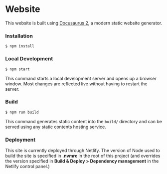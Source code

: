 # Website

This website is built using [Docusaurus 2](https://v2.docusaurus.io/), a modern static website generator.

### Installation

```
$ npm install
```

### Local Development

```
$ npm start
```

This command starts a local development server and opens up a browser window. Most changes are reflected live without having to restart the server.

### Build

```
$ npm run build
```

This command generates static content into the `build/` directory and can be served using any static contents hosting service.

### Deployment

This site is currently deployed through Netlify. The version of Node used to build the site is specified in **.nvmrc** in the root of this project (and overrides the version specified in **Build & Deploy > Dependency management** in the Netlify control panel.)
